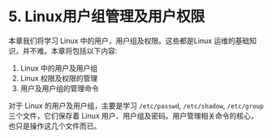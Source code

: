 # 5. Linux用户组管理及用户权限
本章我们将学习 Linux 中的用户，用户组及权限。这些都是Linux 运维的基础知识，并不难。本章将包括以下内容:
1. Linux 中的用户及用户组
2. Linux 权限及权限的管理
3. 用户及用户组的管理命令

对于 Linux 的用户及用户组，主要是学习 `/etc/passwd`, `/etc/shadow`, `/etc/group` 三个文件，它们保存着 Linux 用户、用户组及密码。用户管理相关命令的核心，也只是操作这几个文件而已。
